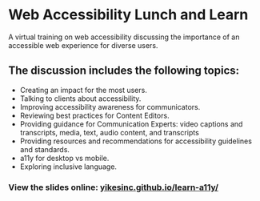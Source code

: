 # Web Accessibility Lunch and Learn
A virtual training on web accessibility discussing the importance of an accessible web experience for diverse users.

## The discussion includes the following topics:

- Creating an impact for the most users.
- Talking to clients about accessibility.
- Improving accessibility awareness for communicators.
- Reviewing best practices for Content Editors.
- Providing guidance for Communication Experts: video captions and transcripts, media, text, audio content, and transcripts
- Providing resources and recommendations for accessibility guidelines and standards.
- a11y for desktop vs mobile.
- Exploring inclusive language.

### View the slides online: [yikesinc.github.io/learn-a11y/](https://yikesinc.github.io/learn-a11y/) 
